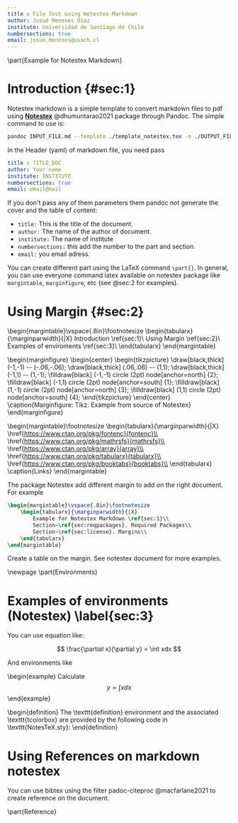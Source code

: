 ```yaml
---
title : File Test using Notestex-Markdown
author: Josué Meneses Díaz
institute: Universidad de Santiago de Chile 
numbersections: true
email: josue.meneses@usach.cl
---
```


\part{Example for Notestex Markdown}
# Introduction {#sec:1} 
Notestex markdown is a simple template to convert markdown files to pdf using [**Notestex**](https://github.com/Adhumunt/NotesTeX) @dhumuntarao2021 package through Pandoc. The simple command to use is:

```bash
pandoc INPUT_FILE.md --template ./template_notestex.tex -o ./OUTPUT_FILE.pdf
```
In the Header (yaml) of markdown file, you need pass

```yaml
title : TITLE_DOC
author: Your name
institute: INSTITUTE
numbersections: true
email: email@mail
```
If you don't pass any of them parameters them pandoc not generate the cover and the table of content:

- `title:` This is the title of the document.
- `author:` The name of the author of document.
- `institute:` The name of institute 
- `numbersections:` this add the number to the part and section.
- `email:` you email adress.

You can create different part using the LaTeX command `\part{}`. In general, you can use everyone command latex available on notestex package like `margintable`, `marginfigure`, etc (see @sec:2 for examples).

# Using Margin {#sec:2}

\begin{margintable}\vspace{.8in}\footnotesize
	\begin{tabularx}{\marginparwidth}{|X}
		Introduction \ref{sec:1}\\
		Using Margin \ref{sec:2}\\
		Examples of enviroments \ref{sec:3}\\
	\end{tabularx}
\end{margintable}

\begin{marginfigure}
\begin{center}
	\begin{tikzpicture}
		\draw[black,thick] (-1,-1) -- (-.06,-.06);
		\draw[black,thick] (.06,.06) -- (1,1);
		\draw[black,thick] (-1,1) -- (1,-1);
		\filldraw[black] (-1,-1) circle (2pt) node[anchor=north] {2};
		\filldraw[black] (-1,1) circle (2pt) node[anchor=south] {1};
		\filldraw[black] (1,-1) circle (2pt) node[anchor=north] {3};
		\filldraw[black] (1,1) circle (2pt) node[anchor=south] {4};
	\end{tikzpicture}
\end{center}
\caption{Marginfigure: Tikz. Example from source of Notestex}
\end{marginfigure}

\begin{margintable}\footnotesize 
		\begin{tabularx}{\marginparwidth}{|X}
			\href{https://www.ctan.org/pkg/fontenc}{fontenc}\\
			\href{https://www.ctan.org/pkg/mathrsfs}{mathrsfs}\\			
			\href{https://www.ctan.org/pkg/array}{array}\\
			\href{https://www.ctan.org/pkg/tabularx}{tabularx}\\
			\href{https://www.ctan.org/pkg/booktabs}{booktabs}\\
		\end{tabularx}
		\caption{Links}
	\end{margintable}

The package Notestex add different margin to add on the right document. For example

```latex
\begin{margintable}\vspace{.8in}\footnotesize
	\begin{tabularx}{\marginparwidth}{|X}
		Example for Notestex Markdown \ref{sec:1}\\
		Section~\ref{sec:reqpackages}. Required Packages\\
		Section~\ref{sec:license}. Margins\\
	\end{tabularx}
\end{margintable}

```
Create a table on the margin. See notestex document for more examples.

\newpage
\part{Environments}

# Examples of environments (Notestex) \label{sec:3}
You can use equation like:

$$ \frac{\partial x}{\partial y} = \int xdx $$

And environments like  

\begin{example}
	Calculate $$y=\int xdx$$
\end{example}

\begin{definition}
		The \texttt{definition} environment and the associated \texttt{tcolorbox} are provided by the following code in \texttt{NotesTeX.sty}:
\end{definition}

# Using References on markdown notestex
You can use bibtex using the filter padoc-citeproc @macfarlane2021 to create reference on the document. 

\part{Reference}

























